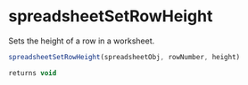 # spreadsheetSetRowHeight

 Sets the height of a row in a worksheet.

```javascript
spreadsheetSetRowHeight(spreadsheetObj, rowNumber, height)
```

```javascript
returns void
```
